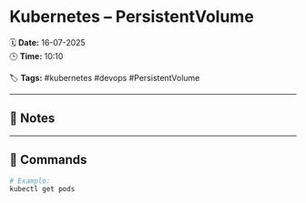 # Kubernetes – PersistentVolume

🗓️ **Date:** 16-07-2025  
🕒 **Time:** 10:10  

🏷️ **Tags:** #kubernetes #devops #PersistentVolume  

---

## 📝 Notes


---

## 🧾 Commands

```bash
# Example:
kubectl get pods
```
